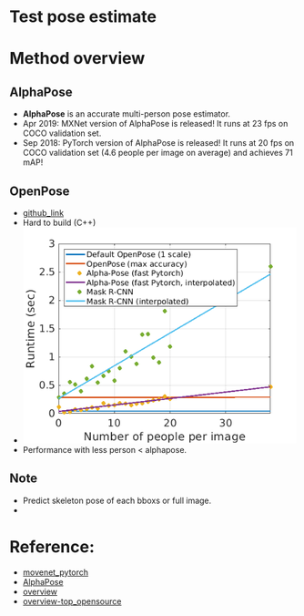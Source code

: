 # Test pose estimate

# Method overview
## AlphaPose
  + **AlphaPose** is an accurate multi-person pose estimator.
  + Apr 2019: MXNet version of AlphaPose is released! It runs at 23 fps on COCO validation set.
  + Sep 2018: PyTorch version of AlphaPose is released! It runs at 20 fps on COCO validation set (4.6 people per image on average) and achieves 71 mAP!

## OpenPose
  + [github_link](https://github.com/CMU-Perceptual-Computing-Lab/openpose)
  + Hard to build (C++)
  + ![open_pose_competition](images/openpose_vs_competition.png)
  + Performance with less person < alphapose.

## 


## Note
+ Predict skeleton pose of each bboxs or full image.
+ 
# Reference: 
+ [movenet_pytorch](https://github.com/lee-man/movenet-pytorch) 
+ [AlphaPose](https://github.com/MVIG-SJTU/AlphaPose)
+ [overview](https://viso.ai/deep-learning/pose-estimation-ultimate-overview/)
+ [overview-top_opensource](https://medium0.com/m/global-identity?redirectUrl=https%3A%2F%2Fmedium.datadriveninvestor.com%2Ftop-and-best-computer-vision-human-pose-estimation-projects-186d04204dde)
